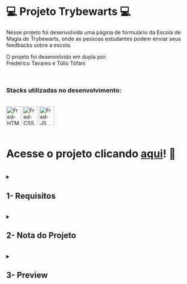 # :computer: Projeto Trybewarts :computer:

Nesse projeto foi desenvolvida uma página de formulário da Escola de Magia de Trybewarts, onde as pessoas estudantes podem enviar seus feedbacks sobre a escola.

O projeto foi desenvolvido em dupla por:
<br />
Frederico Tavares e Túlio Tófani

<br />

### Stacks utilizadas no desenvolvimento:
<div style="display: inline_block"><br>
  <img alt="Fred-HTML" height="50" width="40" src="https://cdn.jsdelivr.net/gh/devicons/devicon/icons/html5/html5-original.svg" />
  <img alt="Fred-CSS" height="50" width="40" src="https://cdn.jsdelivr.net/gh/devicons/devicon/icons/css3/css3-original.svg" />
  <img alt="Fred-JS" height="50" width="40" src="https://cdn.jsdelivr.net/gh/devicons/devicon/icons/javascript/javascript-original.svg" />
</div>

<br />

# Acesse o projeto clicando [aqui](https://fredericotp.github.io/trybe-project-04-trybewarts/)! :green_heart:

<br />

<details>
<summary>
  
## 1- Requisitos
  
</summary>
 
### 1. Crie uma barra verde na parte superior da página.

### 2. Adicione o logotipo da Trybewarts.

### 3. Acrescente um formulário de login no `header`.

### 4. Crie um título com o texto "Trybewarts" centralizado dentro do `Header`.

### 5. Adicione um formulário no corpo da página.

### 6. Faça com que a direção do formulário seja vertical.

### 7. Adicione a logo da Trybewarts ao lado direito da página.

### 8. Acrescente inputs de `nome, sobrenome` e `email` ao formulário.

### 9. Acrescente um `select` ao formulário.

### 10. Posicione os campos de `Nome` e `Sobrenome` lado a lado.

### 11. Posicione os campos de `Email` e `Casa` lado a lado.

### 12. Adicione 3 inputs do tipo `radio` ao formulário.

### 13. Crie inputs do tipo `checkbox`.

### 14. Crie um campo de avaliação.

### 15. Crie uma textarea.

### 16. Crie uma `checkbox` que servirá para validar as informações digitadas pela pessoa usuária.

### 17. Crie um botão de "Enviar" para submeter o formulário.

### 18. Habilite o botão "Enviar" após a validação do `checkbox`.

### 19. Crie um rodapé ao final da página.

## Requisitos Bônus

### 20. Crie um contador de caracteres.

### 21. Substitua o formulário pelas informações da pessoa estudante.

</details>
<br />

<details>
<summary>

## 2- Nota do Projeto

</summary>

## 100% :heavy_check_mark:

![Project-Trybewarts-Grade](https://github.com/FredericoTP/trybe-project-04-trybewarts/blob/main/images/trybewarts-grade.png?raw=true)

</details>
<br />

<details>
<summary>

## 3- Preview

</summary>

![Project-Trybewarts-Preview](https://github.com/FredericoTP/trybe-project-04-trybewarts/blob/main/images/preview-trybewarts.png?raw=true)

</details>
